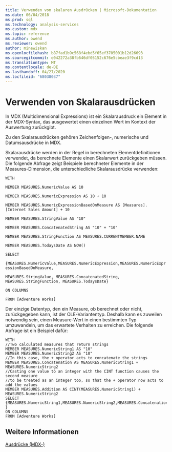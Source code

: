 ```yaml
---
title: Verwenden von skalaren Ausdrücken | Microsoft-Dokumentation
ms.date: 06/04/2018
ms.prod: sql
ms.technology: analysis-services
ms.custom: mdx
ms.topic: reference
ms.author: owend
ms.reviewer: owend
author: minewiskan
ms.openlocfilehash: b87fad1b9c568f4ebd5f65ef3705001b12d26693
ms.sourcegitcommit: e042272a38fb646df05152c676e5cbeae3f9cd13
ms.translationtype: MT
ms.contentlocale: de-DE
ms.lasthandoff: 04/27/2020
ms.locfileid: "68038037"
---
```

# <a name="using-scalar-expressions"></a>Verwenden von Skalarausdrücken


  In MDX (Multidimensional Expressions) ist ein Skalarausdruck ein Element in der MDX-Syntax, das ausgewertet einen einzelnen Wert im Kontext der Auswertung zurückgibt.  
  
 Zu den Skalarausdrücken gehören Zeichenfolgen-, numerische und Datumsausdrücke in MDX.  
  
 Skalarausdrücke werden in der Regel in berechneten Elementdefinitionen verwendet, da berechnete Elemente einen Skalarwert zurückgeben müssen. Die folgende Abfrage zeigt Beispiele berechneter Elemente in der Measures-Dimension, die unterschiedliche Skalarausdrücke verwenden:  
  
 `WITH`  
  
 `MEMBER MEASURES.NumericValue AS 10`  
  
 `MEMBER MEASURES.NumericExpression AS 10 + 10`  
  
 `MEMBER MEASURES.NumericExpressionBasedOnMeasure AS [Measures].[Internet Sales Amount] + 10`  
  
 `MEMBER MEASURES.StringValue AS "10"`  
  
 `MEMBER MEASURES.ConcatenatedString AS "10" + "10"`  
  
 `MEMBER MEASURES.StringFunction AS MEASURES.CURRENTMEMBER.NAME`  
  
 `MEMBER MEASURES.TodaysDate AS NOW()`  
  
 `SELECT`  
  
 `{MEASURES.NumericValue,MEASURES.NumericExpression,MEASURES.NumericExpressionBasedOnMeasure,`  
  
 `MEASURES.StringValue, MEASURES.ConcatenatedString, MEASURES.StringFunction, MEASURES.TodaysDate}`  
  
 `ON COLUMNS`  
  
 `FROM [Adventure Works]`  
  
 Der einzige Datentyp, den ein Measure, ob berechnet oder nicht, zurückgegeben kann, ist der OLE-Variantentyp. Deshalb kann es zuweilen notwendig sein, einen Measure-Wert in einen bestimmten Typ umzuwandeln, um das erwartete Verhalten zu erreichen. Die folgende Abfrage ist ein Beispiel dafür:  
  
```  
WITH  
//Two calculated measures that return strings  
MEMBER MEASURES.NumericString1 AS "10"  
MEMBER MEASURES.NumericString2 AS "10"  
//In this case, the + operator acts to concatenate the strings  
MEMBER MEASURES.Concatenation AS MEASURES.NumericString1 + MEASURES.NumericString2  
//Casting one value to an integer with the CINT function causes the second measure  
//to be treated as an integer too, so that the + operator now acts to add the values  
MEMBER MEASURES.Addition AS CINT(MEASURES.NumericString1) + MEASURES.NumericString2  
SELECT  
{MEASURES.NumericString1,MEASURES.NumericString2,MEASURES.Concatenation,MEASURES.Addition }  
ON COLUMNS  
FROM [Adventure Works]  
```  
  
## <a name="see-also"></a>Weitere Informationen  
 [Ausdrücke &#40;MDX-&#41;](../mdx/expressions-mdx.md)  
  
  
